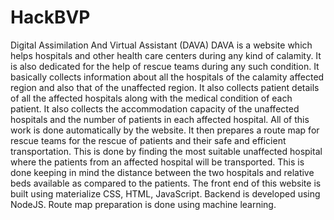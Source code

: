# HackBVP
Digital Assimilation And Virtual Assistant (DAVA)
DAVA is a website which helps hospitals and other health care centers during any kind of calamity. It is also dedicated for the help of rescue teams during any such condition. It basically collects information about all the hospitals of the calamity affected region and also that of the unaffected region. It also collects patient details of all the affected hospitals along with the medical condition of each patient. It also collects the accommodation capacity of the unaffected hospitals and the number of patients in each affected hospital. All of this work is done automatically by the website. It then prepares a route map for rescue teams for the rescue of patients and their safe and efficient transportation. This is done by finding the most suitable unaffected hospital where the patients from an affected hospital will be transported. This is done keeping in mind the distance between the two hospitals and relative beds available as compared to the patients. The front end of this website is built using materialize CSS, HTML, JavaScript. Backend is developed using NodeJS. Route map preparation is done using machine learning. 
